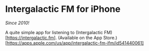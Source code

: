 # Intergalactic FM for iPhone

*Since 2010!*

A quite simple app for listening to (Intergalactic FM)[https://intergalactic.fm]. (Available on the App Store.)[https://apps.apple.com/us/app/intergalactic-fm-ifm/id541440061]
